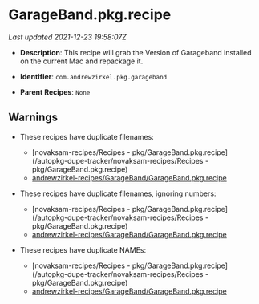 # GarageBand.pkg.recipe

_Last updated 2021-12-23 19:58:07Z_

- **Description**: This recipe will grab the Version of Garageband installed on the current Mac and repackage it.

- **Identifier**: `com.andrewzirkel.pkg.garageband`

- **Parent Recipes**: `None`

## Warnings

- These recipes have duplicate filenames:
    - [novaksam-recipes/Recipes - pkg/GarageBand.pkg.recipe](/autopkg-dupe-tracker/novaksam-recipes/Recipes - pkg/GarageBand.pkg.recipe)
    - [andrewzirkel-recipes/GarageBand/GarageBand.pkg.recipe](/autopkg-dupe-tracker/andrewzirkel-recipes/GarageBand/GarageBand.pkg.recipe)

- These recipes have duplicate filenames, ignoring numbers:
    - [novaksam-recipes/Recipes - pkg/GarageBand.pkg.recipe](/autopkg-dupe-tracker/novaksam-recipes/Recipes - pkg/GarageBand.pkg.recipe)
    - [andrewzirkel-recipes/GarageBand/GarageBand.pkg.recipe](/autopkg-dupe-tracker/andrewzirkel-recipes/GarageBand/GarageBand.pkg.recipe)

- These recipes have duplicate NAMEs:
    - [novaksam-recipes/Recipes - pkg/GarageBand.pkg.recipe](/autopkg-dupe-tracker/novaksam-recipes/Recipes - pkg/GarageBand.pkg.recipe)
    - [andrewzirkel-recipes/GarageBand/GarageBand.pkg.recipe](/autopkg-dupe-tracker/andrewzirkel-recipes/GarageBand/GarageBand.pkg.recipe)